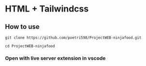 # HTML + Tailwindcss

## How to use

```
git clone https://github.com/poetri598/ProjectWEB-ninjafood.git
```

```
cd ProjectWEB-ninjafood
```

### Open with live server extension in vscode
